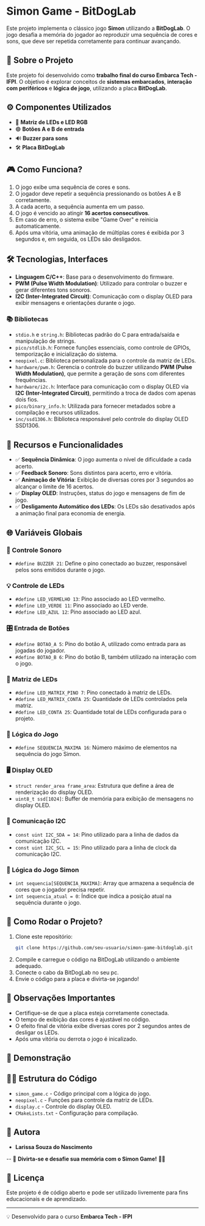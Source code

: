 # Simon Game - BitDogLab

Este projeto implementa o clássico jogo **Simon** utilizando a **BitDogLab**. O jogo desafia a memória do jogador ao reproduzir uma sequência de cores e sons, que deve ser repetida corretamente para continuar avançando.

## 🚀 Sobre o Projeto

Este projeto foi desenvolvido como **trabalho final do curso Embarca Tech - IFPI**. O objetivo é explorar conceitos de **sistemas embarcados**, **interação com periféricos** e **lógica de jogo**, utilizando a placa **BitDogLab**. 

## ⚙️ Componentes Utilizados
- 🔴 **Matriz de LEDs e LED RGB**
- 🟢 **Botões A e B de entrada**
- 🔊 **Buzzer para sons**
- 🛠️ **Placa BitDogLab**

## 🎮 Como Funciona?

1. O jogo exibe uma sequência de cores e sons.
2. O jogador deve repetir a sequência pressionando os botões A e B corretamente.
3. A cada acerto, a sequência aumenta em um passo.
4. O jogo é vencido ao atingir **16 acertos consecutivos**.
5. Em caso de erro, o sistema exibe "Game Over" e reinicia automaticamente.
6. Após uma vitória, uma animação de múltiplas cores é exibida por 3 segundos e, em seguida, os LEDs são desligados.

## 🛠 Tecnologias, Interfaces

- **Linguagem C/C++**: Base para o desenvolvimento do firmware.
- **PWM (Pulse Width Modulation)**: Utilizado para controlar o buzzer e gerar diferentes tons sonoros.
- **I2C (Inter-Integrated Circuit)**: Comunicação com o display OLED para exibir mensagens e orientações durante o jogo.


### 📚 Bibliotecas

- `stdio.h` e `string.h`: Bibliotecas padrão do C para entrada/saída e manipulação de strings.
- `pico/stdlib.h`: Fornece funções essenciais, como controle de GPIOs, temporização e inicialização do sistema.
- `neopixel.c`: Biblioteca personalizada para o controle da matriz de LEDs.
- `hardware/pwm.h`: Gerencia o controle do buzzer utilizando **PWM (Pulse Width Modulation)**, que permite a geração de sons com diferentes frequências.
- `hardware/i2c.h`: Interface para comunicação com o display OLED via **I2C (Inter-Integrated Circuit)**, permitindo a troca de dados com apenas dois fios.
- `pico/binary_info.h`: Utilizada para fornecer metadados sobre a compilação e recursos utilizados.
- `inc/ssd1306.h`: Biblioteca responsável pelo controle do display OLED SSD1306.

## 📌 Recursos e Funcionalidades

- ✅ **Sequência Dinâmica**: O jogo aumenta o nível de dificuldade a cada acerto.
- ✅ **Feedback Sonoro**: Sons distintos para acerto, erro e vitória.
- ✅ **Animação de Vitória**: Exibição de diversas cores por 3 segundos ao alcançar o limite de 16 acertos.
- ✅ **Display OLED**: Instruções, status do jogo e mensagens de fim de jogo.
- ✅ **Desligamento Automático dos LEDs**: Os LEDs são desativados após a animação final para economia de energia.

## 🌐 Variáveis Globais
### 🎵 Controle Sonoro
- `#define BUZZER 21`: Define o pino conectado ao buzzer, responsável pelos sons emitidos durante o jogo.

### 💡 Controle de LEDs
- `#define LED_VERMELHO 13`: Pino associado ao LED vermelho.
- `#define LED_VERDE 11`: Pino associado ao LED verde.
- `#define LED_AZUL 12`: Pino associado ao LED azul.

### 🎛️ Entrada de Botões
- `#define BOTAO_A 5`: Pino do botão A, utilizado como entrada para as jogadas do jogador.
- `#define BOTAO_B 6`: Pino do botão B, também utilizado na interação com o jogo.

### 🌈 Matriz de LEDs
- `#define LED_MATRIX_PINO 7`: Pino conectado à matriz de LEDs.
- `#define LED_MATRIX_CONTA 25`: Quantidade de LEDs controlados pela matriz.
- `#define LED_CONTA 25`: Quantidade total de LEDs configurada para o projeto.

### 🔢 Lógica do Jogo
- `#define SEQUENCIA_MAXIMA 16`: Número máximo de elementos na sequência do jogo Simon.

### 🖥️ Display OLED
- `struct render_area frame_area`: Estrutura que define a área de renderização do display OLED.
- `uint8_t ssd[1024]`: Buffer de memória para exibição de mensagens no display OLED.

### 🔗 Comunicação I2C
- `const uint I2C_SDA = 14`: Pino utilizado para a linha de dados da comunicação I2C.
- `const uint I2C_SCL = 15`: Pino utilizado para a linha de clock da comunicação I2C.

### 🧠 Lógica do Jogo Simon
- `int sequencia[SEQUENCIA_MAXIMA]`: Array que armazena a sequência de cores que o jogador precisa repetir.
- `int sequencia_atual = 0`: Índice que indica a posição atual na sequência durante o jogo.

## 📜 Como Rodar o Projeto?

1. Clone este repositório:
   ```sh
   git clone https://github.com/seu-usuario/simon-game-bitdoglab.git
   ```
2. Compile e carregue o código na BitDogLab utilizando o ambiente adequado.
3. Conecte o cabo da BitDogLab no seu pc.
4. Envie o código para a placa e divirta-se jogando!

## 🚨 Observações Importantes
- Certifique-se de que a placa esteja corretamente conectada.
- O tempo de exibição das cores é ajustável no código.
- O efeito final de vitória exibe diversas cores por 2 segundos antes de desligar os LEDs.
- Após uma vitória ou derrota o jogo é inicalizado.

## 📸 Demonstração

## 👩‍💻 Estrutura do Código
- `simon_game.c` - Código principal com a lógica do jogo.
- `neopixel.c` - Funções para controle da matriz de LEDs.
- `display.c` - Controle do display OLED.
- `CMakeLists.txt` - Configuração para compilação.

## 👥 Autora

- **Larissa Souza do Nascimento**

--
🚀 **Divirta-se e desafie sua memória com o Simon Game!** 🧠💡

## 📜 Licença

Este projeto é de código aberto e pode ser utilizado livremente para fins educacionais e de aprendizado.

---

💡 Desenvolvido para o curso **Embarca Tech - IFPI**

